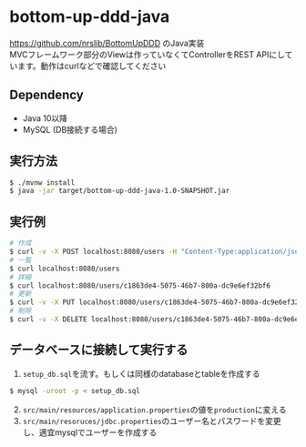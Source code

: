 # bottom-up-ddd-java
https://github.com/nrslib/BottomUpDDD のJava実装  
MVCフレームワーク部分のViewは作っていなくてControllerをREST APIにしています。動作はcurlなどで確認してください

## Dependency
- Java 10以降
- MySQL (DB接続する場合)

## 実行方法
```bash
$ ./mvnw install
$ java -jar target/bottom-up-ddd-java-1.0-SNAPSHOT.jar
```

## 実行例
```bash
# 作成
$ curl -v -X POST localhost:8080/users -H "Content-Type:application/json" -d '{"userName":"ttaro", "firstName":"taro", "familyName":"tanaka"}'
# 一覧
$ curl localhost:8080/users
# 詳細
$ curl localhost:8080/users/c1863de4-5075-46b7-800a-dc9e6ef32bf6
# 更新
$ curl -v -X PUT localhost:8080/users/c1863de4-5075-46b7-800a-dc9e6ef32bf6 -H "Content-Type:application/json" -d '{"userName":"tmuxtaro", "firstName":"taro", "familyName":"tanaka"}'
# 削除
$ curl -v -X DELETE localhost:8080/users/c1863de4-5075-46b7-800a-dc9e6ef32bf6
```

## データベースに接続して実行する
1. `setup_db.sql`を流す。もしくは同様のdatabaseとtableを作成する
```bash
$ mysql -uroot -p < setup_db.sql
```
2. `src/main/resources/application.properties`の値を`production`に変える
3. `src/main/resoruces/jdbc.properties`のユーザー名とパスワードを変更し、適宜mysqlでユーザーを作成する
